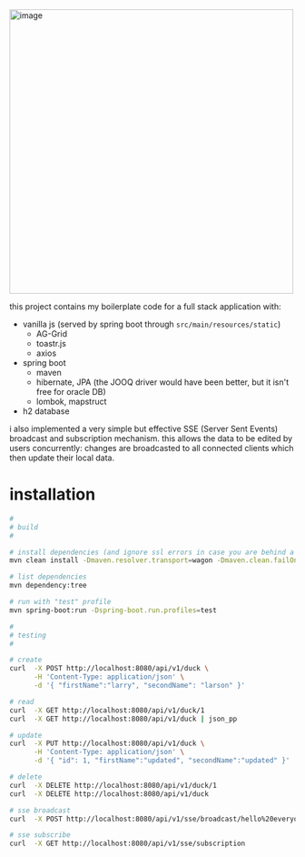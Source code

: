 <img width="500" alt="image" src="https://github.com/sueszli/springBootBoilerplate/assets/61852663/bd2248e0-1b13-49fc-91b2-67ae87244227">

this project contains my boilerplate code for a full stack application with:

- vanilla js (served by spring boot through `src/main/resources/static`)
    - AG-Grid
    - toastr.js
    - axios
- spring boot
    - maven
    - hibernate, JPA (the JOOQ driver would have been better, but it isn't free for oracle DB)
    - lombok, mapstruct
- h2 database

i also implemented a very simple but effective SSE (Server Sent Events) broadcast and subscription mechanism. this allows the data to be edited by users concurrently: changes are broadcasted to all connected clients which then update their local data.

# installation

```bash
#
# build
#

# install dependencies (and ignore ssl errors in case you are behind a proxy)
mvn clean install -Dmaven.resolver.transport=wagon -Dmaven.clean.failOnError=false -Dmaven.wagon.http.ssl.insecure=true -Dmaven.wagon.http.ssl.allowall=true -Dmaven.wagon.http.ssl.ignore.validity.dates=true -Dhttps.protocols=TLSv1.2

# list dependencies
mvn dependency:tree

# run with "test" profile
mvn spring-boot:run -Dspring-boot.run.profiles=test

#
# testing
#

# create
curl  -X POST http://localhost:8080/api/v1/duck \
      -H 'Content-Type: application/json' \
      -d '{ "firstName":"larry", "secondName": "larson" }'

# read
curl  -X GET http://localhost:8080/api/v1/duck/1
curl  -X GET http://localhost:8080/api/v1/duck | json_pp

# update
curl  -X PUT http://localhost:8080/api/v1/duck \
      -H 'Content-Type: application/json' \
      -d '{ "id": 1, "firstName":"updated", "secondName":"updated" }'

# delete
curl  -X DELETE http://localhost:8080/api/v1/duck/1
curl  -X DELETE http://localhost:8080/api/v1/duck

# sse broadcast
curl  -X POST http://localhost:8080/api/v1/sse/broadcast/hello%20everyone!

# sse subscribe
curl  -X GET http://localhost:8080/api/v1/sse/subscription

```
